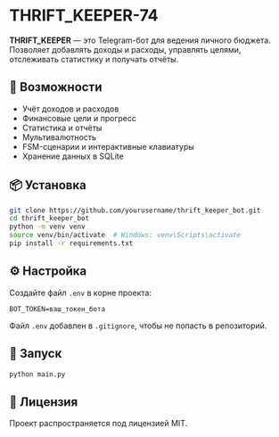 # THRIFT_KEEPER-74

**THRIFT_KEEPER** — это Telegram-бот для ведения личного бюджета. Позволяет добавлять доходы и расходы, управлять целями, отслеживать статистику и получать отчёты.

## 🚀 Возможности
- Учёт доходов и расходов
- Финансовые цели и прогресс
- Статистика и отчёты
- Мультивалютность
- FSM-сценарии и интерактивные клавиатуры
- Хранение данных в SQLite

## 📦 Установка

```bash
git clone https://github.com/yourusername/thrift_keeper_bot.git
cd thrift_keeper_bot
python -m venv venv
source venv/bin/activate  # Windows: venv\Scripts\activate
pip install -r requirements.txt
```

## ⚙️ Настройка

Создайте файл `.env` в корне проекта:

```
BOT_TOKEN=ваш_токен_бота
```

Файл `.env` добавлен в `.gitignore`, чтобы не попасть в репозиторий.

## 🏃 Запуск

```bash
python main.py
```

## 📄 Лицензия

Проект распространяется под лицензией MIT.

